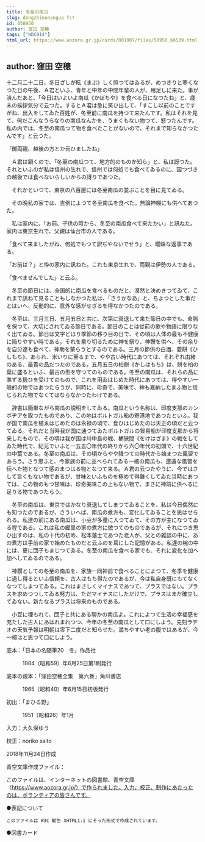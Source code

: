 ```yaml
---
title: 冬至の南瓜
slug: dongzhinonangua-fc7
id: 058950
author: 窪田 空穂
tags: ["NDC914"]
html_url: https://www.aozora.gr.jp/cards/001907/files/58950_66539.html
---
```


## author: 窪田 空穂

十二月二十二日、冬日ざしが眩《まぶ》しく照つてはゐるが、めつきりと寒くなつた日の午後、Ａ君といふ、青年と中年の中間年輩の人が、用足しに来た。事が済んだあと、「今日はいよいよ南瓜《かぼちや》を食べる日になつたね」と、歳末の挨拶気分で云つた。するとＡ君は急に笑ひ出して、「すこし以前のことですがね、出入をしてゐた百姓が、冬至前に南瓜を持つて来たんです。私はそれを見て、何だこんなうらなりの南瓜なんかを、うまくもない物つて、怒つたんです。私の内では、冬至の南瓜つて物を食べたことがないので、それまで知らなかつたんです」と云つた。

「御両親、越後の方とか云ひましたね」

　Ａ君は頷くので、「冬至の南瓜つて、地方的のものか知ら」と、私は訝つた。それといふのが私は信州の生れで、信州では何処でも食べてゐるのに、国つづきの越後では食べないらしいからの訝りであつた。

　それかといつて、東京の八百屋には冬至南瓜の並ぶことを目に見てゐる。

　その晩私の家では、吉例によつて冬至南瓜を食べた。無論神棚にも供へてあつた。

　私は家内に、「お前、子供の時から、冬至の南瓜食べて来たかい」と訊ねた。家内は東京生れで、父親は仙台市の人である。

「食べて来ましたがね、何処でもつて訳ぢやないでせう」と、曖昧な返事である。

「お前は？」と忰の家内に訊ねた。これも東京生れで、両親は伊勢の人である。

「食べませんでした」と云ふ。

　冬至の節日には、全国的に南瓜を食べるものだと、漠然と決めきつてゐて、これまで訊ねて見ることもしなかつた私は、「さうかなあ」と、ちよつとした事だとはいへ、反動的に、意外な感がせざるを得なかつたのである。

　冬至は、三月三日、五月五日と共に、次第に衰退して来た節日の中でも、命脈を保つて、大切にされてゐる節日である。節日のことは従前の歌や物語に限りなく出てゐる。節日は文字どほり季節の移り目の日で、その頃は人体の最も不健康に陥りやすい時である。それを乗り切るために神を祭り、神饌を供へ、その余りを自分達も食べて、神助を蒙らうとするのである。三月の節供の白酒、菱餅《ひしもち》、あられ、米いりに至るまで、やや古い時代にあつては、それぞれ由緒のある、最貴の品だつたのである。五月五日の柏餅《かしはもち》は、餅を柏の葉に盛るといふ、最古の型を守つてのものである。冬至の南瓜は、それらの品に準ずる扱ひを受けてのもので、これを用ゐはじめた時代にあつては、得やすい一般的の物ではあつたらうが、同時に、珍奇で、美味で、神も嘉納したまふ物と信じられた物でなくてはならなかつたわけである。

　辞書は簡単ながら南瓜の説明をしてゐる。南瓜という名称は、印度支那のカンボヂアを取つたものであり、この地はポルトガル船の寄港地であつたといふ。我が国で南瓜を植ゑはじめたのは永禄の頃で、食ひはじめたのは天正の頃だと云つてゐる。それだと当時我が国に通つてゐたポルトガルの貿易船が印度支那から将来したもので、その頃は我が国は川中島の戦、桶狭間《をけはざま》の戦をしてゐた時代で、紀元でいふと一五五〇年代の終りから六〇年代の初頭で、十六世紀の中葉である。冬至の南瓜は、その頃からやや降つての時代から始まつた風習であらう。さう思ふと、今家族の前に並べられてゐる一椀の南瓜も、遼遠な風習を伝へた物となつて感のまつはる物となつて来る。Ａ君の云つたやうに、今ではさして旨くもない物であるが、甘味といふものを極めて得難くしてゐた当時にあつては、この物のもつ甘味は、珍奇美味この上もない物で、まさに神前に供へるに足りる物であつたらう。

　冬至の南瓜は、東京ではかなり衰退してしまつてゐることを、私は今日偶然にも知つたのであるが、さういへば、南瓜の煮方も、変化してゐることを思はせられる。私達の前にある南瓜は、小豆が多量に入つてゐて、その方が主になつてゐる程である。これは私の郷里の家の煮方に倣つてのものであるが、それにつき思ひ出すのは、私の十代の初め、松本藩士であつた老人が、父との雑談の中に、あの煮方は手前の家で始めたものだと云ふのを耳にした記憶がある。私達の椀の中には、更に団子もまじつてゐる。冬至の南瓜を食べる家でも、それに変化を加へ加へしてゐるのである。

　神饌としての冬至の南瓜を、家族一同神前で食べることによつて、冬季を健康に過し得るといふ信頼を、古人はもち得たのであるが、今は私自身既にもてなくなつてしまつてゐる。これはまさしくマイナスであつて、プラスではない。プラスを求めつつしてゐる努力は、ただマイナスにしただけで、プラスはまだ確立してゐない。新たなるプラスは将来のものである。

　小豆に埋もれて、団子と共にある聊かの南瓜よ。これによつて生活の幸福感を充たした古人にあはれまれつつ、今年の冬至の南瓜として口にしよう。先刻ラヂオの天気予報は明朝は零下二度だと知らせた。満ちやすい老の腹ではあるが、今一椀はと思つて口にしよう。













底本：「日本の名随筆20　冬」作品社

　　　1984（昭和59）年6月25日第1刷発行

底本の親本：「窪田空穂全集　第六巻」角川書店

　　　1965（昭和40）年6月15日初版発行

初出：「まひる野」

　　　1951（昭和26）年1月

入力：大久保ゆう

校正：noriko saito

2018年11月24日作成

青空文庫作成ファイル：

このファイルは、インターネットの図書館、青空文庫（https://www.aozora.gr.jp/）で作られました。入力、校正、制作にあたったのは、ボランティアの皆さんです。











●表記について


	このファイルは W3C 勧告 XHTML1.1 にそった形式で作成されています。







●図書カード